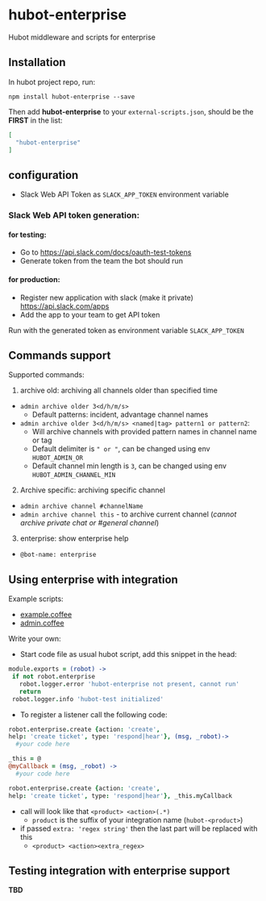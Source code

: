 # hubot-enterprise

Hubot middleware and scripts for enterprise

## Installation

In hubot project repo, run:

`npm install hubot-enterprise --save`

Then add **hubot-enterprise** to your `external-scripts.json`, should
be the **FIRST** in the list:

```json
[
  "hubot-enterprise"
]
```

## configuration
 - Slack Web API Token as `SLACK_APP_TOKEN` environment variable

### Slack Web API token generation:
#### for testing:
- Go to https://api.slack.com/docs/oauth-test-tokens
- Generate token from the team the bot should run

#### for production:
- Register new application with slack (make it private) https://api.slack.com/apps
- Add the app to your team to get API token

Run with the generated token as environment variable `SLACK_APP_TOKEN`

## Commands support

Supported commands:

1. archive old: archiving all channels older than specified time
  * `admin archive older 3<d/h/m/s>`
    - Default patterns: incident, advantage channel names
  * `admin archive older 3<d/h/m/s> <named|tag> pattern1 or pattern2`:
    - Will archive channels with provided pattern names in channel name or tag
    - Default delimiter is `" or "`, can be changed using env `HUBOT_ADMIN_OR`
    - Default channel min length is `3`, can be changed using env `HUBOT_ADMIN_CHANNEL_MIN`
2. Archive specific: archiving specific channel
  * `admin archive channel #channelName`
  * `admin archive channel this` - to archive current channel
  (_cannot archive private chat or #general channel_)
3. enterprise: show enterprise help
  * `@bot-name: enterprise`

## Using enterprise with integration
Example scripts:

- [example.coffee](example/example.coffee)
- [admin.coffee](src/admin.coffee)

Write your own:
- Start code file as usual hubot script, add this snippet in the head:

```coffee
module.exports = (robot) ->
 if not robot.enterprise
   robot.logger.error 'hubot-enterprise not present, cannot run'
   return
 robot.logger.info 'hubot-test initialized'
```
- To register a listener call the following code:

```coffee
robot.enterprise.create {action: 'create',
help: 'create ticket', type: 'respond|hear'}, (msg, _robot)->
  #your code here

_this = @
@myCallback = (msg, _robot) ->
  #your code here

robot.enterprise.create {action: 'create',
help: 'create ticket', type: 'respond|hear'}, _this.myCallback
```
- call will look like that `<product> <action>(.*)`
  - `product` is the suffix of your integration name (`hubot-<product>`)
- if passed `extra: 'regex string'` then the last part will be replaced with this
  - `<product> <action><extra_regex>`

## Testing integration with enterprise support
**TBD**
